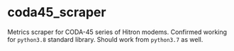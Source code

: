 # coda45_scraper
Metrics scraper for CODA-45 series of Hitron modems. Confirmed working for `python3.8` standard library. Should work from `python3.7` as well.
